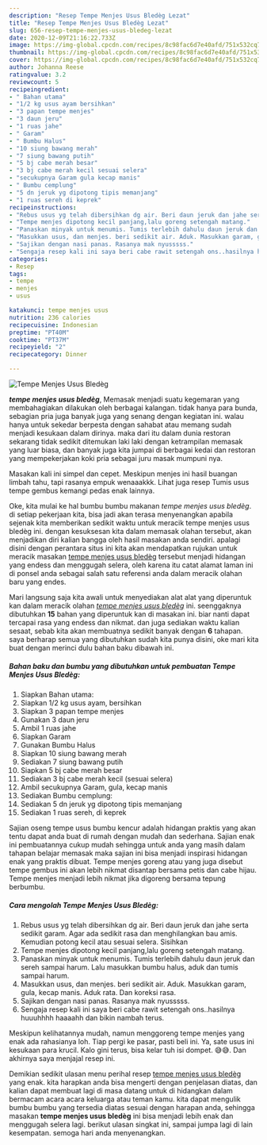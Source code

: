 ```yaml
---
description: "Resep Tempe Menjes Usus Bledèg Lezat"
title: "Resep Tempe Menjes Usus Bledèg Lezat"
slug: 656-resep-tempe-menjes-usus-bledeg-lezat
date: 2020-12-09T21:16:22.733Z
image: https://img-global.cpcdn.com/recipes/8c98fac6d7e40afd/751x532cq70/tempe-menjes-usus-bledeg-foto-resep-utama.jpg
thumbnail: https://img-global.cpcdn.com/recipes/8c98fac6d7e40afd/751x532cq70/tempe-menjes-usus-bledeg-foto-resep-utama.jpg
cover: https://img-global.cpcdn.com/recipes/8c98fac6d7e40afd/751x532cq70/tempe-menjes-usus-bledeg-foto-resep-utama.jpg
author: Johanna Reese
ratingvalue: 3.2
reviewcount: 5
recipeingredient:
- " Bahan utama"
- "1/2 kg usus ayam bersihkan"
- "3 papan tempe menjes"
- "3 daun jeru"
- "1 ruas jahe"
- " Garam"
- " Bumbu Halus"
- "10 siung bawang merah"
- "7 siung bawang putih"
- "5 bj cabe merah besar"
- "3 bj cabe merah kecil sesuai selera"
- "secukupnya Garam gula kecap manis"
- " Bumbu cemplung"
- "5 dn jeruk yg dipotong tipis memanjang"
- "1 ruas sereh di keprek"
recipeinstructions:
- "Rebus usus yg telah dibersihkan dg air. Beri daun jeruk dan jahe serta sedikit garam. Agar ada sedikit rasa dan menghilangkan bau amis. Kemudian potong kecil atau sesuai selera. Sisihkan"
- "Tempe menjes dipotong kecil panjang,lalu goreng setengah matang."
- "Panaskan minyak untuk menumis. Tumis terlebih dahulu daun jeruk dan sereh sampai harum. Lalu masukkan bumbu halus, aduk dan tumis sampai harum."
- "Masukkan usus, dan menjes. beri sedikit air. Aduk. Masukkan garam, gula, kecap manis. Aduk rata. Dan koreksi rasa."
- "Sajikan dengan nasi panas. Rasanya mak nyusssss."
- "Sengaja resep kali ini saya beri cabe rawit setengah ons..hasilnya huuuhhhh haaaahh dan bikin nambah terus."
categories:
- Resep
tags:
- tempe
- menjes
- usus

katakunci: tempe menjes usus 
nutrition: 236 calories
recipecuisine: Indonesian
preptime: "PT40M"
cooktime: "PT37M"
recipeyield: "2"
recipecategory: Dinner

---
```



![Tempe Menjes Usus Bledèg](https://img-global.cpcdn.com/recipes/8c98fac6d7e40afd/751x532cq70/tempe-menjes-usus-bledeg-foto-resep-utama.jpg)

<b><i>tempe menjes usus bledèg</i></b>, Memasak menjadi suatu kegemaran yang membahagiakan dilakukan oleh berbagai kalangan. tidak hanya para bunda, sebagian pria juga banyak juga yang senang dengan kegiatan ini. walau hanya untuk sekedar berpesta dengan sahabat atau memang sudah menjadi kesukaan dalam dirinya. maka dari itu dalam dunia restoran sekarang tidak sedikit ditemukan laki laki dengan ketrampilan memasak yang luar biasa, dan banyak juga kita jumpai di berbagai kedai dan restoran yang mempekerjakan koki pria sebagai juru masak mumpuni nya.

Masakan kali ini simpel dan cepet. Meskipun menjes ini hasil buangan limbah tahu, tapi rasanya empuk wenaaakkk. Lihat juga resep Tumis usus tempe gembus kemangi pedas enak lainnya.

Oke, kita mulai ke hal bumbu bumbu makanan <i>tempe menjes usus bledèg</i>. di setiap pekerjaan kita, bisa jadi akan terasa menyenangkan apabila sejenak kita memberikan sedikit waktu untuk meracik tempe menjes usus bledèg ini. dengan kesuksesan kita dalam memasak olahan tersebut, akan menjadikan diri kalian bangga oleh hasil masakan anda sendiri. apalagi disini dengan perantara situs ini kita akan mendapatkan rujukan untuk meracik masakan <u>tempe menjes usus bledèg</u> tersebut menjadi hidangan yang endess dan menggugah selera, oleh karena itu catat alamat laman ini di ponsel anda sebagai salah satu referensi anda dalam meracik olahan baru yang endes.


Mari langsung saja kita awali untuk menyediakan alat alat yang diperuntuk kan dalam meracik olahan <u><i>tempe menjes usus bledèg</i></u> ini. seenggaknya dibutuhkan <b>15</b> bahan yang diperuntuk kan di masakan ini. biar nanti dapat tercapai rasa yang endess dan nikmat. dan juga sediakan waktu kalian sesaat, sebab kita akan membuatnya sedikit banyak dengan <b>6</b> tahapan. saya berharap semua yang dibutuhkan sudah kita punya disini, oke mari kita buat dengan merinci dulu bahan baku dibawah ini.

<!--inarticleads1-->

##### Bahan baku dan bumbu yang dibutuhkan untuk pembuatan Tempe Menjes Usus Bledèg:

1. Siapkan  Bahan utama:
1. Siapkan 1/2 kg usus ayam, bersihkan
1. Siapkan 3 papan tempe menjes
1. Gunakan 3 daun jeru
1. Ambil 1 ruas jahe
1. Siapkan  Garam
1. Gunakan  Bumbu Halus
1. Siapkan 10 siung bawang merah
1. Sediakan 7 siung bawang putih
1. Siapkan 5 bj cabe merah besar
1. Sediakan 3 bj cabe merah kecil (sesuai selera)
1. Ambil secukupnya Garam, gula, kecap manis
1. Sediakan  Bumbu cemplung:
1. Sediakan 5 dn jeruk yg dipotong tipis memanjang
1. Sediakan 1 ruas sereh, di keprek


Sajian oseng tempe usus bumbu kencur adalah hidangan praktis yang akan tentu dapat anda buat di rumah dengan mudah dan sederhana. Sajian enak ini pembuatannya cukup mudah sehingga untuk anda yang masih dalam tahapan belajar memasak maka sajian ini bisa menjadi inspirasi hidangan enak yang praktis dibuat. Tempe menjes goreng atau yang juga disebut tempe gembus ini akan lebih nikmat disantap bersama petis dan cabe hijau. Tempe menjes menjadi lebih nikmat jika digoreng bersama tepung berbumbu. 

<!--inarticleads2-->

##### Cara mengolah Tempe Menjes Usus Bledèg:

1. Rebus usus yg telah dibersihkan dg air. Beri daun jeruk dan jahe serta sedikit garam. Agar ada sedikit rasa dan menghilangkan bau amis. Kemudian potong kecil atau sesuai selera. Sisihkan
1. Tempe menjes dipotong kecil panjang,lalu goreng setengah matang.
1. Panaskan minyak untuk menumis. Tumis terlebih dahulu daun jeruk dan sereh sampai harum. Lalu masukkan bumbu halus, aduk dan tumis sampai harum.
1. Masukkan usus, dan menjes. beri sedikit air. Aduk. Masukkan garam, gula, kecap manis. Aduk rata. Dan koreksi rasa.
1. Sajikan dengan nasi panas. Rasanya mak nyusssss.
1. Sengaja resep kali ini saya beri cabe rawit setengah ons..hasilnya huuuhhhh haaaahh dan bikin nambah terus.


Meskipun kelihatannya mudah, namun menggoreng tempe menjes yang enak ada rahasianya loh. Tiap pergi ke pasar, pasti beli ini. Ya, sate usus ini kesukaan para krucil. Kalo gini terus, bisa kelar tuh isi dompet. 😅😅. Dan akhirnya saya menjajal resep ini. 

Demikian sedikit ulasan menu perihal resep <u>tempe menjes usus bledèg</u> yang enak. kita harapkan anda bisa mengerti dengan penjelasan diatas, dan kalian dapat membuat lagi di masa datang untuk di hidangkan dalam bermacam acara acara keluarga atau teman kamu. kita dapat mengulik bumbu bumbu yang tersedia diatas sesuai dengan harapan anda, sehingga masakan <b>tempe menjes usus bledèg</b> ini bisa menjadi lebih enak dan menggugah selera lagi. berikut ulasan singkat ini, sampai jumpa lagi di lain kesempatan. semoga hari anda menyenangkan.
